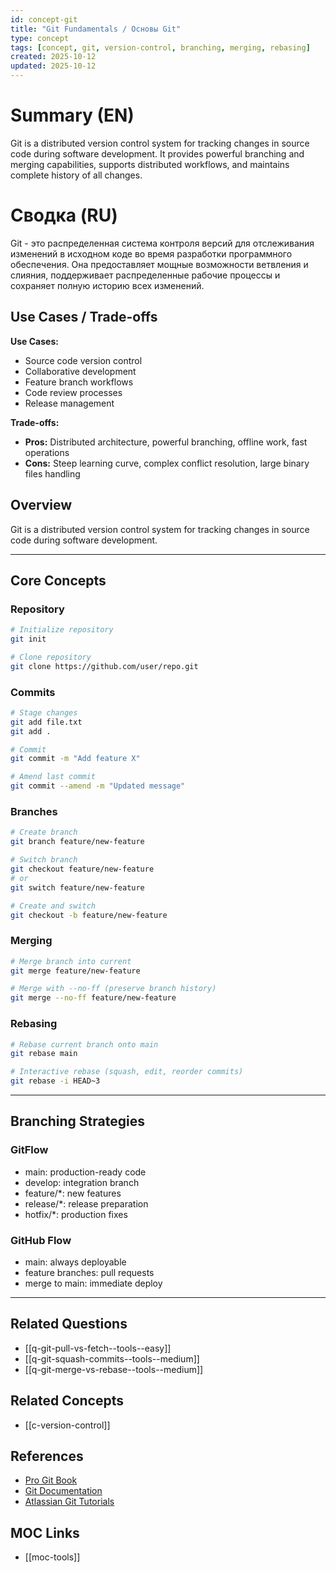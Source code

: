 ```yaml
---
id: concept-git
title: "Git Fundamentals / Основы Git"
type: concept
tags: [concept, git, version-control, branching, merging, rebasing]
created: 2025-10-12
updated: 2025-10-12
---
```


# Summary (EN)

Git is a distributed version control system for tracking changes in source code during software development. It provides powerful branching and merging capabilities, supports distributed workflows, and maintains complete history of all changes.

# Сводка (RU)

Git - это распределенная система контроля версий для отслеживания изменений в исходном коде во время разработки программного обеспечения. Она предоставляет мощные возможности ветвления и слияния, поддерживает распределенные рабочие процессы и сохраняет полную историю всех изменений.

## Use Cases / Trade-offs

**Use Cases:**
- Source code version control
- Collaborative development
- Feature branch workflows
- Code review processes
- Release management

**Trade-offs:**
- **Pros:** Distributed architecture, powerful branching, offline work, fast operations
- **Cons:** Steep learning curve, complex conflict resolution, large binary files handling

## Overview

Git is a distributed version control system for tracking changes in source code during software development.

---

## Core Concepts

### Repository
```bash
# Initialize repository
git init

# Clone repository
git clone https://github.com/user/repo.git
```

### Commits
```bash
# Stage changes
git add file.txt
git add .

# Commit
git commit -m "Add feature X"

# Amend last commit
git commit --amend -m "Updated message"
```

### Branches
```bash
# Create branch
git branch feature/new-feature

# Switch branch
git checkout feature/new-feature
# or
git switch feature/new-feature

# Create and switch
git checkout -b feature/new-feature
```

### Merging
```bash
# Merge branch into current
git merge feature/new-feature

# Merge with --no-ff (preserve branch history)
git merge --no-ff feature/new-feature
```

### Rebasing
```bash
# Rebase current branch onto main
git rebase main

# Interactive rebase (squash, edit, reorder commits)
git rebase -i HEAD~3
```

---

## Branching Strategies

### GitFlow
- main: production-ready code
- develop: integration branch
- feature/*: new features
- release/*: release preparation
- hotfix/*: production fixes

### GitHub Flow
- main: always deployable
- feature branches: pull requests
- merge to main: immediate deploy

---

## Related Questions

- [[q-git-pull-vs-fetch--tools--easy]]
- [[q-git-squash-commits--tools--medium]]
- [[q-git-merge-vs-rebase--tools--medium]]

## Related Concepts

- [[c-version-control]]

## References

- [Pro Git Book](https://git-scm.com/book/en/v2)
- [Git Documentation](https://git-scm.com/doc)
- [Atlassian Git Tutorials](https://www.atlassian.com/git/tutorials)

## MOC Links

- [[moc-tools]]
